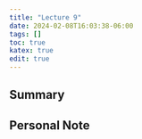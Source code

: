 ```yaml
---
title: "Lecture 9"
date: 2024-02-08T16:03:38-06:00
tags: []
toc: true
katex: true
edit: true
---
```


## Summary

## Personal Note